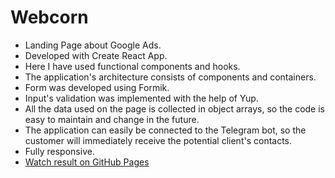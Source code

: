 # Webcorn
- Landing Page about Google Ads.
- Developed with Create React App.
- Here I have used functional components and hooks.  
- The application's architecture consists of components and containers.
- Form was developed using Formik.
- Input's validation was implemented with the help of Yup.
- All the data used on the page is collected in object arrays, so the code is easy to maintain and change in the future.  
- The application can easily be connected to the Telegram bot, so the customer will immediately receive the potential client's contacts.
- Fully responsive.
- [Watch result on GitHub Pages](https://dorvika.github.io/webcorn/)
